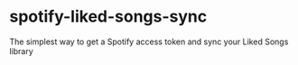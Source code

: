 # spotify-liked-songs-sync
The simplest way to get a Spotify access token and sync your Liked Songs library
